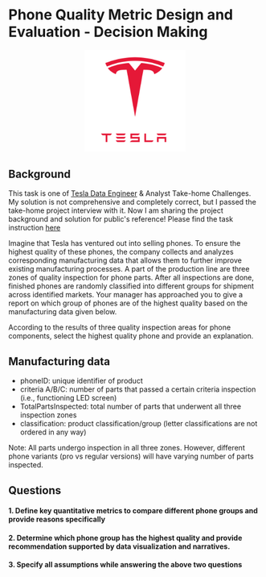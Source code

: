 # Phone Quality Metric Design and Evaluation - Decision Making

<div align="center">
  <img src="https://github.com/Ting-DS/Cell-Quality-Metric-Design/blob/main/Tesla_logo.png" width="40%">
</div>

## Background 

This task is one of [Tesla Data Engineer](https://www.tesla.com/careers/search/job/data-engineer-208942) & Analyst Take-home Challenges. My solution is not comprehensive and completely correct, but I passed the take-home project interview with it. Now I am sharing the project background and solution for public's reference! Please find the task instruction [here](https://github.com/Ting-DS/Cell-Quality-Metric-Design/blob/main/Instructions.docx)

Imagine that Tesla has ventured out into selling phones. To ensure the highest quality of these phones, the company collects and analyzes corresponding manufacturing data that allows them to further improve existing manufacturing processes. A part of the production line are three zones of quality inspection for phone parts. After all inspections are done, finished phones are randomly classified into different groups for shipment across identified markets. Your manager has approached you to give a report on which group of phones are of the highest quality based on the manufacturing data given below. 

According to the results of three quality inspection areas for phone components, select the highest quality phone and provide an explanation.

## Manufacturing data
 - phoneID: unique identifier of product
 - criteria A/B/C: number of parts that passed a certain criteria inspection (i.e., functioning LED screen)
 - TotalPartsInspected: total number of parts that underwent all three inspection zones
 - classification: product classification/group (letter classifications are not ordered in any way)

Note: All parts undergo inspection in all three zones. However, different phone variants (pro vs regular versions) will have varying number of parts inspected.

## Questions

#### 1. Define key quantitative metrics to compare different phone groups and provide reasons specifically
#### 2. Determine which phone group has the highest quality and provide recommendation supported by data visualization and narratives.
#### 3. Specify all assumptions while answering the above two questions




